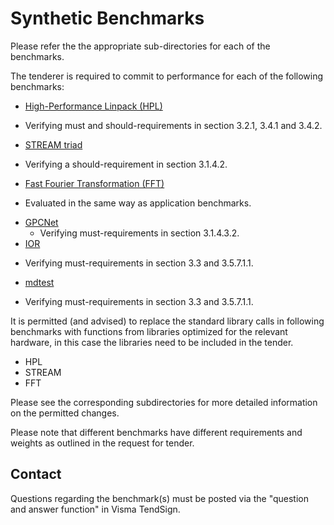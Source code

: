 Synthetic Benchmarks
====================

Please refer the the appropriate sub-directories for each of the benchmarks.

The tenderer is required to commit to performance for each of the following
benchmarks:

* [High-Performance Linpack (HPL)](./hpl)
 - Verifying must and should-requirements in section 3.2.1, 3.4.1 and 3.4.2.
* [STREAM triad](./stream)
 - Verifying a should-requirement in section 3.1.4.2.
* [Fast Fourier Transformation (FFT)](./fft)
 - Evaluated in the same way as application benchmarks.
* [GPCNet](./gpcnet)
  - Verifying must-requirements in section 3.1.4.3.2.
* [IOR](./ior)
 - Verifying must-requirements in section 3.3 and 3.5.7.1.1.
* [mdtest](./mdtest)
 - Verifying must-requirements in section 3.3 and 3.5.7.1.1.

It is permitted (and advised) to replace the standard library calls in
following benchmarks with functions from libraries optimized for the
relevant hardware, in this case the libraries need to be included in
the tender.

* HPL
* STREAM
* FFT

Please see the corresponding subdirectories for more detailed information
on the permitted changes.

Please note that different benchmarks have different requirements and weights
as outlined in the request for tender.


Contact
-------

Questions regarding the benchmark(s) must be posted via the "question and 
answer function" in Visma TendSign.

